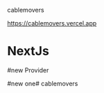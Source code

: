 cablemovers

https://cablemovers.vercel.app

# NextJs

#new Provider

#new one#   c a b l e m o v e r s  
 